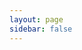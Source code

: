 ```yaml
---
layout: page
sidebar: false
---
```


<script setup>

import AboutMe from './.vitepress/views/AboutMe.vue'


</script>

<AboutMe />